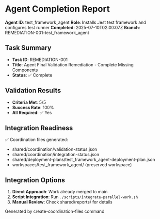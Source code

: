 # Agent Completion Report

**Agent ID**: test_framework_agent
**Role**: Installs Jest test framework and configures test runner
**Completed**: 2025-07-10T02:00:07Z
**Branch**: REMEDIATION-001-test_framework_agent

## Task Summary
- **Task ID**: REMEDIATION-001
- **Title**: Agent Final Validation Remediation - Complete Missing Components
- **Status**: ✅ Complete

## Validation Results
- **Criteria Met**: 5/5
- **Success Rate**: 100%
- **All Required**: ✅ Yes

## Integration Readiness
✅ Coordination files generated:
- shared/coordination/validation-status.json
- shared/coordination/integration-status.json
- shared/deployment-plans/test_framework_agent-deployment-plan.json
- workspaces/test_framework_agent/ (preserved workspace)

## Integration Options
1. **Direct Approach**: Work already merged to main
2. **Script Integration**: Run `./scripts/integrate-parallel-work.sh`
3. **Manual Review**: Check shared/reports/ for details

Generated by create-coordination-files command